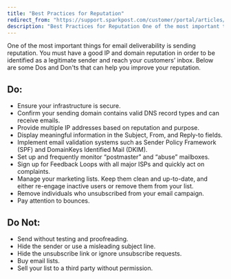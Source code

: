 ```yaml
---
title: "Best Practices for Reputation"
redirect_from: "https://support.sparkpost.com/customer/portal/articles/2239856-best-practices-for-reputation"
description: "Best Practices for Reputation One of the most important things for email deliverability is sending reputation You must have a good IP and domain reputation in order to be identified as a legitimate sender and reach your customers inbox Below are some Dos and Don ts that can help you..."
---
```


One of the most important things for email deliverability is sending reputation. You must have a good IP and domain reputation in order to be identified as a legitimate sender and reach your customers’ inbox. Below are some Dos and Don'ts that can help you improve your reputation.

## Do:
* Ensure your infrastructure is secure.
* Confirm your sending domain contains valid DNS record types and can receive emails.
* Provide multiple IP addresses based on reputation and purpose.
* Display meaningful information in the Subject, From, and Reply-to fields.
* Implement email validation systems such as Sender Policy Framework (SPF) and DomainKeys Identified Mail (DKIM).
* Set up and frequently monitor “postmaster” and “abuse” mailboxes.
* Sign up for Feedback Loops with all major ISPs and quickly act on complaints.
* Manage your marketing lists. Keep them clean and up-to-date, and either re-engage inactive users or remove them from your list.
* Remove individuals who unsubscribed from your email campaign.
* Pay attention to bounces.

## Do Not:
* Send without testing and proofreading.
* Hide the sender or use a misleading subject line.
* Hide the unsubscribe link or ignore unsubscribe requests.
* Buy email lists.
* Sell your list to a third party without permission.